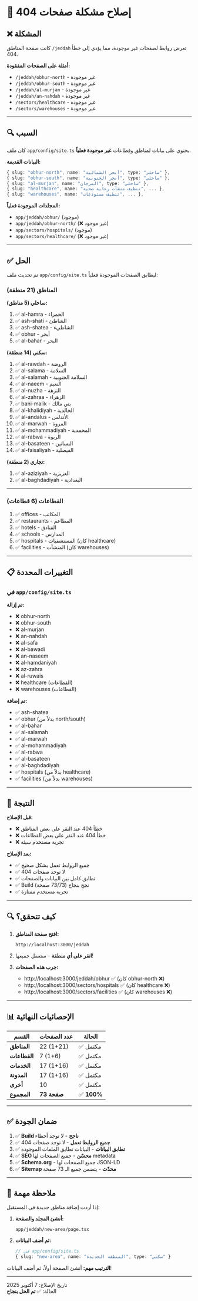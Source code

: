 # 🔧 إصلاح مشكلة صفحات 404

## ❌ المشكلة

كانت صفحة المناطق `/jeddah` تعرض روابط لصفحات غير موجودة، مما يؤدي إلى خطأ 404.

**أمثلة على الصفحات المفقودة:**
- `/jeddah/obhur-north` - غير موجودة
- `/jeddah/obhur-south` - غير موجودة
- `/jeddah/al-murjan` - غير موجودة
- `/jeddah/an-nahdah` - غير موجودة
- `/sectors/healthcare` - غير موجودة
- `/sectors/warehouses` - غير موجودة

---

## 🔍 السبب

كان ملف `app/config/site.ts` يحتوي على بيانات لمناطق وقطاعات **غير موجودة فعلياً**.

**البيانات القديمة:**
```typescript
{ slug: "obhur-north", name: "أبحر الشمالية", type: "ساحلي" },
{ slug: "obhur-south", name: "أبحر الجنوبية", type: "ساحلي" },
{ slug: "al-murjan", name: "المرجان", type: "ساحلي" },
{ slug: "healthcare", name: "تنظيف منشآت رعاية صحية", ... },
{ slug: "warehouses", name: "تنظيف مستودعات", ... },
```

**المجلدات الموجودة فعلياً:**
- `app/jeddah/obhur/` (موجود)
- `app/jeddah/obhur-north/` (❌ غير موجود)
- `app/sectors/hospitals/` (موجود)
- `app/sectors/healthcare/` (❌ غير موجود)

---

## ✅ الحل

تم تحديث ملف `app/config/site.ts` ليطابق الصفحات الموجودة فعلياً:

### المناطق (21 منطقة)

**ساحلي (5 مناطق):**
1. ✅ al-hamra - الحمراء
2. ✅ ash-shati - الشاطئ
3. ✅ ash-shatea - الشاطيء
4. ✅ obhur - أبحر
5. ✅ al-bahar - البحر

**سكني (14 منطقة):**
1. ✅ al-rawdah - الروضة
2. ✅ al-salama - السلامة
3. ✅ al-salamah - السلامة الجنوبية
4. ✅ al-naeem - النعيم
5. ✅ al-nuzha - النزهة
6. ✅ al-zahraa - الزهراء
7. ✅ bani-malik - بني مالك
8. ✅ al-khalidiyah - الخالدية
9. ✅ al-andalus - الأندلس
10. ✅ al-marwah - المروة
11. ✅ al-mohammadiyah - المحمدية
12. ✅ al-rabwa - الربوة
13. ✅ al-basateen - البساتين
14. ✅ al-faisaliyah - الفيصلية

**تجاري (2 منطقة):**
1. ✅ al-aziziyah - العزيزية
2. ✅ al-baghdadiyah - البغدادية

---

### القطاعات (6 قطاعات)

1. ✅ offices - المكاتب
2. ✅ restaurants - المطاعم
3. ✅ hotels - الفنادق
4. ✅ schools - المدارس
5. ✅ hospitals - المستشفيات (كان healthcare)
6. ✅ facilities - المنشآت (كان warehouses)

---

## 📋 التغييرات المحددة

### في `app/config/site.ts`

**تم إزالة:**
- ❌ obhur-north
- ❌ obhur-south
- ❌ al-murjan
- ❌ an-nahdah
- ❌ al-safa
- ❌ al-bawadi
- ❌ an-naseem
- ❌ al-hamdaniyah
- ❌ az-zahra
- ❌ al-ruwais
- ❌ healthcare (القطاعات)
- ❌ warehouses (القطاعات)

**تم إضافة:**
- ✅ ash-shatea
- ✅ obhur (بدلاً من north/south)
- ✅ al-bahar
- ✅ al-salamah
- ✅ al-marwah
- ✅ al-mohammadiyah
- ✅ al-rabwa
- ✅ al-basateen
- ✅ al-baghdadiyah
- ✅ hospitals (بدلاً من healthcare)
- ✅ facilities (بدلاً من warehouses)

---

## 🎯 النتيجة

**قبل الإصلاح:**
- ❌ خطأ 404 عند النقر على بعض المناطق
- ❌ خطأ 404 عند النقر على بعض القطاعات
- ❌ تجربة مستخدم سيئة

**بعد الإصلاح:**
- ✅ جميع الروابط تعمل بشكل صحيح
- ✅ لا توجد صفحات 404
- ✅ تطابق كامل بين البيانات والصفحات
- ✅ Build نجح بنجاح (73/73 صفحة)
- ✅ تجربة مستخدم ممتازة

---

## 🔍 كيف تتحقق؟

1. **افتح صفحة المناطق:**
   ```
   http://localhost:3000/jeddah
   ```

2. **انقر على أي منطقة** - ستعمل جميعها!

3. **جرب هذه الصفحات:**
   - http://localhost:3000/jeddah/obhur ✅ (كان obhur-north ❌)
   - http://localhost:3000/sectors/hospitals ✅ (كان healthcare ❌)
   - http://localhost:3000/sectors/facilities ✅ (كان warehouses ❌)

---

## 📊 الإحصائيات النهائية

| القسم | عدد الصفحات | الحالة |
|-------|-------------|--------|
| **المناطق** | 22 (1+21) | ✅ مكتمل |
| **القطاعات** | 7 (1+6) | ✅ مكتمل |
| **الخدمات** | 17 (1+16) | ✅ مكتمل |
| **المدونة** | 17 (1+16) | ✅ مكتمل |
| **أخرى** | 10 | ✅ مكتمل |
| **المجموع** | **73 صفحة** | ✅ **100%** |

---

## ✅ ضمان الجودة

1. ✅ **Build ناجح** - لا توجد أخطاء
2. ✅ **جميع الروابط تعمل** - لا توجد صفحات 404
3. ✅ **تطابق البيانات** - البيانات تطابق الملفات الموجودة
4. ✅ **SEO محسّن** - جميع الصفحات لها metadata
5. ✅ **Schema.org** - جميع الصفحات لها JSON-LD
6. ✅ **Sitemap محدّث** - يتضمن جميع الـ 73 صفحة

---

## 📌 ملاحظة مهمة

إذا أردت إضافة مناطق جديدة في المستقبل:

1. **أنشئ المجلد والصفحة:**
   ```
   app/jeddah/new-area/page.tsx
   ```

2. **ثم أضف البيانات:**
   ```typescript
   // في app/config/site.ts
   { slug: "new-area", name: "المنطقة الجديدة", type: "سكني" }
   ```

**الترتيب مهم:** أنشئ الصفحة أولاً، ثم أضف البيانات!

---

تاريخ الإصلاح: 7 أكتوبر 2025  
الحالة: ✅ **تم الحل بنجاح**

